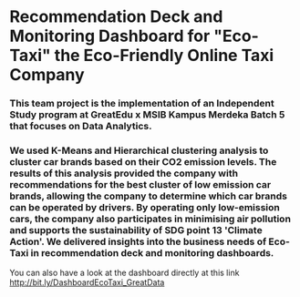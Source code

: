 # Recommendation Deck and Monitoring Dashboard for "Eco-Taxi" the Eco-Friendly Online Taxi Company

### This team project is the implementation of an Independent Study program at GreatEdu x MSIB Kampus Merdeka Batch 5 that focuses on Data Analytics. 

### We used K-Means and Hierarchical clustering analysis to cluster car brands based on their CO2 emission levels. The results of this analysis provided the company with recommendations for the best cluster of low emission car brands, allowing the company to determine which car brands can be operated by drivers. By operating only low-emission cars, the company also participates in minimising air pollution and supports the sustainability of SDG point 13 'Climate Action'. We delivered insights into the business needs of Eco-Taxi in recommendation deck and monitoring dashboards.

You can also have a look at the dashboard directly at this link http://bit.ly/DashboardEcoTaxi_GreatData 
